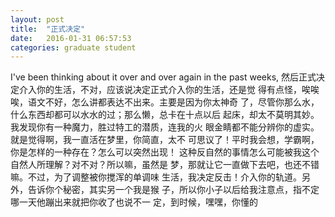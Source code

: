 ```yaml
---
layout: post
title:  "正式决定"
date:   2016-01-31 06:57:53
categories: graduate student
---
```


I've been thinking about it over and over again in the past weeks,
然后正式决定介入你的生活，不对，应该说决定正式介入你的生活，还是觉
得有点怪，唉唉唉，语文不好，怎么讲都表达不出来。主要是因为你太神奇
了，尽管你那么水，什么东西却都可以水水的过；那么懒，总卡在十点以后
起床，却太不莫明其妙。我发现你有一种魔力，胜过特工的潜质，连我的火
眼金睛都不能分辨你的虚实。就是觉得啊，我一直活在梦里，你简直，太不
可思议了！平时我会想，学霸啊，你是怎样的一种存在？怎么可以突然出现！
这种反自然的事情怎么可能被我这个自然人所理解？对不对？所以嘛，虽然是
梦，那就让它一直做下去吧，也还不错嘛。不过，为了调整被你搅浑的单调味
生活，我决定反击！介入你的轨道。另外，告诉你个秘密，其实另一个我是猴
子，所以你小子以后给我注意点，指不定哪一天他蹦出来就把你收了也说不一
定，到时候，嘿嘿，你懂的
